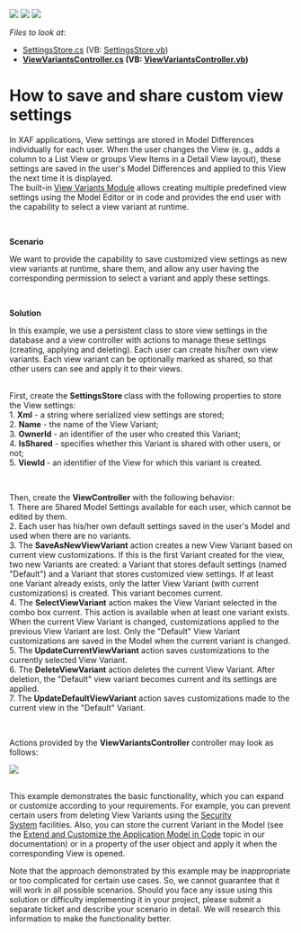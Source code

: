 <!-- default badges list -->
![](https://img.shields.io/endpoint?url=https://codecentral.devexpress.com/api/v1/VersionRange/128592707/17.1.5%2B)
[![](https://img.shields.io/badge/Open_in_DevExpress_Support_Center-FF7200?style=flat-square&logo=DevExpress&logoColor=white)](https://supportcenter.devexpress.com/ticket/details/T537863)
[![](https://img.shields.io/badge/📖_How_to_use_DevExpress_Examples-e9f6fc?style=flat-square)](https://docs.devexpress.com/GeneralInformation/403183)
<!-- default badges end -->
<!-- default file list -->
*Files to look at*:

* [SettingsStore.cs](./CS/ViewSettingsSolution.Module/BusinessObjects/SettingsStore.cs) (VB: [SettingsStore.vb](./VB/ViewSettingsSolution.Module/BusinessObjects/SettingsStore.vb))
* **[ViewVariantsController.cs](./CS/ViewSettingsSolution.Module/Controllers/ViewVariantsController.cs) (VB: [ViewVariantsController.vb](./VB/ViewSettingsSolution.Module/Controllers/ViewVariantsController.vb))**
<!-- default file list end -->
# How to save and share custom view settings


<p>In XAF applications, View settings are stored in Model Differences individually for each user. When the user changes the View (e. g., adds a column to a List View or groups View Items in a Detail View layout), these settings are saved in the user's Model Differences and applied to this View the next time it is displayed.<br>The built-in <a href="https://documentation.devexpress.com/eXpressAppFramework/CustomDocument113011.aspx">View Variants Module</a> allows creating multiple predefined view settings using the Model Editor or in code and provides the end user with the capability to select a view variant at runtime.</p>
<p> </p>
<p><strong>Scenario</strong></p>
<p>We want to provide the capability to save customized view settings as new view variants at runtime, share them, and allow any user having the corresponding permission to select a variant and apply these settings.</p>
<p> </p>
<p><strong>Solution</strong></p>
<p>In this example, we use a persistent class to store view settings in the database and a view controller with actions to manage these settings (creating, applying and deleting). Each user can create his/her own view variants. Each view variant can be optionally marked as shared, so that other users can see and apply it to their views.</p>
<p><br>First, create the <strong>SettingsStore </strong>class with the following properties to store the View settings:<br>1. <strong>Xml</strong> - a string where serialized view settings are stored;<br>2. <strong>Name</strong> - the name of the View Variant;<br>3. <strong>OwnerId</strong> - an identifier of the user who created this Variant;<br>4. <strong>IsShared</strong> - specifies whether this Variant is shared with other users, or not;<br>5. <strong>ViewId </strong>- an identifier of the View for which this variant is created.</p>
<p> </p>
<p>Then, create the <strong>ViewController</strong> with the following behavior:<br>1. There are Shared Model Settings available for each user, which cannot be edited by them.<br>2. Each user has his/her own default settings saved in the user's Model and used when there are no variants.<br>3. The <strong>SaveAsNewViewVariant</strong> action creates a new View Variant based on current view customizations. If this is the first Variant created for the view, two new Variants are created: a Variant that stores default settings (named "Default") and a Variant that stores customized view settings. If at least one Variant already exists, only the latter View Variant (with current customizations) is created. This variant becomes current. <br>4. The <strong>SelectViewVariant</strong> action makes the View Variant selected in the combo box current. This action is available when at least one variant exists. When the current View Variant is changed, customizations applied to the previous View Variant are lost. Only the "Default" View Variant customizations are saved in the Model when the current variant is changed.<br>5. The <strong>UpdateCurrentViewVariant</strong> action saves customizations to the currently selected View Variant.<br>6. The <strong>DeleteViewVariant</strong> action deletes the current View Variant. After deletion, the "Default" view variant becomes current and its settings are applied.<br>7. The <strong>UpdateDefaultViewVariant</strong> action saves customizations made to the current view in the "Default" Variant.</p>
<p> </p>
<p>Actions provided by the <strong>ViewVariantsController</strong> controller may look as follows:</p>
<p><img src="https://raw.githubusercontent.com/DevExpress-Examples/how-to-save-and-share-custom-view-settings-t537863/17.1.5+/media/d55bdb03-4862-452a-b4e3-feb56a5c3abf.png"></p>
<p><br>This example demonstrates the basic functionality, which you can expand or customize according to your requirements. For example, you can prevent certain users from deleting View Variants using the <a href="https://documentation.devexpress.com/eXpressAppFramework/CustomDocument113361.aspx">Security System</a> facilities. Also, you can store the current Variant in the Model (see the <a href="https://documentation.devexpress.com/eXpressAppFramework/CustomDocument113169.aspx">Extend and Customize the Application Model in Code</a> topic in our documentation) or in a property of the user object and apply it when the corresponding View is opened.</p>
<p>Note that the approach demonstrated by this example may be inappropriate or too complicated for certain use cases. So, we cannot guarantee that it will work in all possible scenarios. Should you face any issue using this solution or difficulty implementing it in your project, please submit a separate ticket and describe your scenario in detail. We will research this information to make the functionality better.<br><br></p>

<br/>


